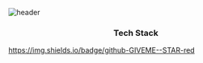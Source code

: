 ![header](https://capsule-render.vercel.app/api?type=slice&color=87ceaf&height=300&section=header&text=HanGyul%20Kang&fontSize=90)

<h3 align="center"> Tech Stack</h3>

https://img.shields.io/badge/github-GIVEME--STAR-red
